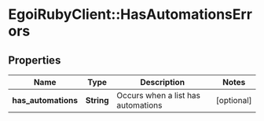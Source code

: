 # EgoiRubyClient::HasAutomationsErrors

## Properties
Name | Type | Description | Notes
------------ | ------------- | ------------- | -------------
**has_automations** | **String** | Occurs when a list has automations | [optional] 


